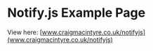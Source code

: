 # Notify.js Example Page

View here: [www.craigmacintyre.co.uk/notifyjs](www.craigmacintyre.co.uk/notifyjs)
